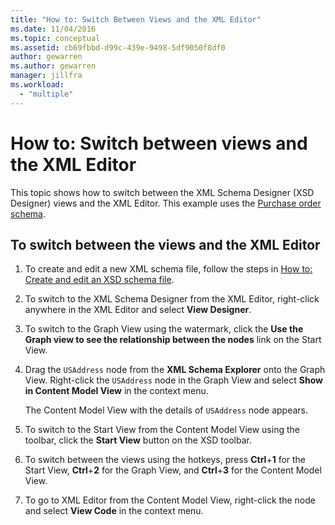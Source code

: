 ```yaml
---
title: "How to: Switch Between Views and the XML Editor"
ms.date: 11/04/2016
ms.topic: conceptual
ms.assetid: cb69fbbd-d99c-439e-9498-5df9050f8df0
author: gewarren
ms.author: gewarren
manager: jillfra
ms.workload:
  - "multiple"
---
```

# How to: Switch between views and the XML Editor

This topic shows how to switch between the XML Schema Designer (XSD Designer) views and the XML Editor. This example uses the [Purchase order schema](../xml-tools/sample-xsd-file-simple-schema.md).

## To switch between the views and the XML Editor

1.  To create and edit a new XML schema file, follow the steps in [How to: Create and edit an XSD schema file](../xml-tools/how-to-create-and-edit-an-xsd-schema-file.md).

2.  To switch to the XML Schema Designer from the XML Editor, right-click anywhere in the XML Editor and select **View Designer**.

3.  To switch to the Graph View using the watermark, click the **Use the Graph view to see the relationship between the nodes** link on the Start View.

4.  Drag the `USAddress` node from the **XML Schema Explorer** onto the Graph View. Right-click the `USAddress` node in the Graph View and select **Show in Content Model View** in the context menu.

     The Content Model View with the details of `USAddress` node appears.

5.  To switch to the Start View from the Content Model View using the toolbar, click the **Start View** button on the XSD toolbar.

6.  To switch between the views using the hotkeys, press **Ctrl**+**1** for the Start View, **Ctrl**+**2** for the Graph View, and **Ctrl**+**3** for the Content Model View.

7.  To go to XML Editor from the Content Model View, right-click the node and select **View Code** in the context menu.